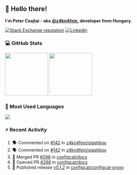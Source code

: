 ## 👋 Hello there!

**I'm Peter Csajtai - aka [@z4kn4fein](https://github.com/z4kn4fein), developer from Hungary.**

[![Stack Exchange reputation](https://img.shields.io/stackexchange/stackoverflow/r/8700582?color=orange&label=reputation&logo=stackoverflow&style=for-the-badge)](https://stackoverflow.com/users/8700582)
[![LinkedIn](https://img.shields.io/badge/linkedin-%230077B5.svg?style=for-the-badge&logo=linkedin&logoColor=white)](https://www.linkedin.com/in/csajtai-p%C3%A9ter-45395341/)

### 💻 GitHub Stats

<div>
  <img height="140px" src="https://github-readme-stats-pcsajtai.vercel.app/api?username=z4kn4fein&show_icons=true&hide_border=true&count_private=true&custom_title=Stats&theme=dracula&line_height=24&hide_title=true">
  <img height="140px" src="https://streak-stats.demolab.com?user=z4kn4fein&theme=dracula&hide_border=true">
  
</div>

### :toolbox: Most Used Languages

<img src="https://github-readme-stats-pcsajtai.vercel.app/api/top-langs/?username=z4kn4fein&theme=dracula&hide_border=true&layout=compact&langs_count=8&hide_title=true">

### :zap: Recent Activity

<!--START_SECTION:activity-->
1. 🗣 Commented on [#142](https://github.com/z4kn4fein/stashbox/issues/142#issuecomment-1680318286) in [z4kn4fein/stashbox](https://github.com/z4kn4fein/stashbox)
2. 🗣 Commented on [#142](https://github.com/z4kn4fein/stashbox/issues/142#issuecomment-1680180001) in [z4kn4fein/stashbox](https://github.com/z4kn4fein/stashbox)
3. 🎉 Merged PR [#298](https://github.com/configcat/docs/pull/298) in [configcat/docs](https://github.com/configcat/docs)
4. 💪 Opened PR [#298](https://github.com/configcat/docs/pull/298) in [configcat/docs](https://github.com/configcat/docs)
5. 🚀 Published release [v0.1.2](https://github.com/configcat/configcat-proxy/releases/tag/v0.1.2) in [configcat/configcat-proxy](https://github.com/configcat/configcat-proxy)
<!--END_SECTION:activity-->
